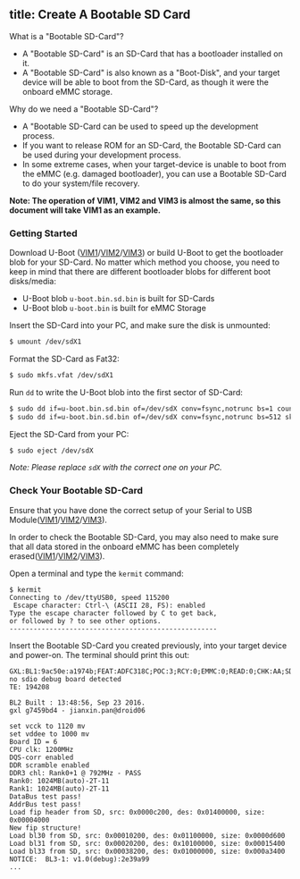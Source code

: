 title: Create A Bootable SD Card
---

What is a "Bootable SD-Card"?

* A "Bootable SD-Card" is an SD-Card that has a bootloader installed on it.
* A "Bootable SD-Card" is also known as a "Boot-Disk", and your target device will be able to boot from the SD-Card, as though it were the onboard eMMC storage.

Why do we need a "Bootable SD-Card"?

* A "Bootable SD-Card can be used to speed up the development process.
* If you want to release ROM for an SD-Card, the Bootable SD-Card can be used during your development process.
* In some extreme cases, when your target-device is unable to boot from the eMMC (e.g. damaged bootloader), you can use a Bootable SD-Card to do your system/file recovery.

**Note: The operation of VIM1, VIM2 and VIM3 is almost the same, so this document will take VIM1 as an example.**

### Getting Started
Download U-Boot ([VIM1](https://dl.Khadas.com/Firmware/VIM1/U-boot/)/[VIM2](https://dl.Khadas.com/Firmware/VIM2/U-boot/)/[VIM3](https://dl.Khadas.com/Firmware/VIM3/U-boot/)) or build U-Boot to get the bootloader blob for your SD-Card.
No matter which method you choose, you need to keep in mind that there are different bootloader blobs for different boot disks/media:

* U-Boot blob `u-boot.bin.sd.bin` is built for SD-Cards
* U-Boot blob `u-boot.bin` is built for eMMC Storage

Insert the SD-Card into your PC, and make sure the disk is unmounted:
```sh
$ umount /dev/sdX1
```

Format the SD-Card as Fat32:
```sh
$ sudo mkfs.vfat /dev/sdX1
```

Run `dd` to write the U-Boot blob into the first sector of SD-Card:
```sh
$ sudo dd if=u-boot.bin.sd.bin of=/dev/sdX conv=fsync,notrunc bs=1 count=444
$ sudo dd if=u-boot.bin.sd.bin of=/dev/sdX conv=fsync,notrunc bs=512 skip=1 seek=1
```

Eject the SD-Card from your PC:
```sh
$ sudo eject /dev/sdX
```

*Note: Please replace `sdX` with the correct one on your PC.*

### Check Your Bootable SD-Card

Ensure that you have done the correct setup of your Serial to USB Module([VIM1](/vim1/SetupSerialTool.html)/[VIM2](/vim2/SetupSerialTool.html)/[VIM3](/vim3/SetupSerialTool.html)).

In order to check the Bootable SD-Card, you may also need to make sure that all data stored in the onboard eMMC has been completely erased([VIM1](/vim1/HowtoEraseEMMC.html)/[VIM2](/vim2/HowtoEraseEMMC.html)/[VIM3](/vim3/HowtoEraseEMMC.html)).

Open a terminal and type the `kermit` command:
```
$ kermit
Connecting to /dev/ttyUSB0, speed 115200
 Escape character: Ctrl-\ (ASCII 28, FS): enabled
Type the escape character followed by C to get back,
or followed by ? to see other options.
----------------------------------------------------

```

Insert the Bootable SD-Card you created previously, into your target device and power-on. The terminal should print this out:
```
GXL:BL1:9ac50e:a1974b;FEAT:ADFC318C;POC:3;RCY:0;EMMC:0;READ:0;CHK:AA;SD:0;READ:0;0.0;CHK:0;
no sdio debug board detected 
TE: 194208

BL2 Built : 13:48:56, Sep 23 2016. 
gxl g7459bd4 - jianxin.pan@droid06

set vcck to 1120 mv
set vddee to 1000 mv
Board ID = 6
CPU clk: 1200MHz
DQS-corr enabled
DDR scramble enabled
DDR3 chl: Rank0+1 @ 792MHz - PASS
Rank0: 1024MB(auto)-2T-11
Rank1: 1024MB(auto)-2T-11
DataBus test pass!
AddrBus test pass!
Load fip header from SD, src: 0x0000c200, des: 0x01400000, size: 0x00004000
New fip structure!
Load bl30 from SD, src: 0x00010200, des: 0x01100000, size: 0x0000d600
Load bl31 from SD, src: 0x00020200, des: 0x10100000, size: 0x00015400
Load bl33 from SD, src: 0x00038200, des: 0x01000000, size: 0x000a3400
NOTICE:  BL3-1: v1.0(debug):2e39a99
...

```

